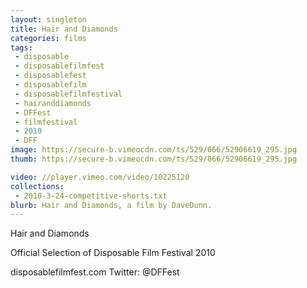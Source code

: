 ```yaml
---
layout: singleton
title: Hair and Diamonds
categories: films
tags:
 - disposable
 - disposablefilmfest
 - disposablefest
 - disposablefilm
 - disposablefilmfestival
 - hairanddiamonds
 - DFFest
 - filmfestival
 - 2010
 - DFF
image: https://secure-b.vimeocdn.com/ts/529/066/52906619_295.jpg
thumb: https://secure-b.vimeocdn.com/ts/529/066/52906619_295.jpg

video: //player.vimeo.com/video/10225120
collections:
 - 2010-3-24-competitive-shorts.txt
blurb: Hair and Diamonds, a film by DaveDunn.
---
```


Hair and Diamonds

Official Selection of Disposable Film Festival 2010

disposablefilmfest.com
Twitter: @DFFest